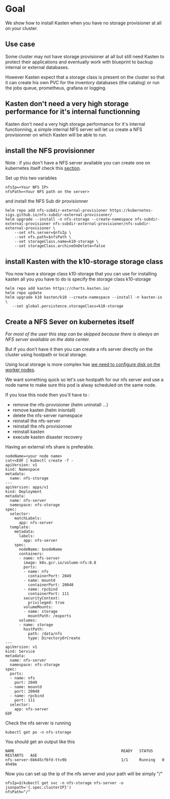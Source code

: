 # Goal 

We show how to install Kasten when you have no storage provisioner at all on your cluster.

## Use case

Some cluster may not have storage provisioner at all but still need Kasten to protect their applications and eventually work with blueprint to backup internal or external databases.

However Kasten expect that a storage class is present on the cluster so that it can create his own PVC for the inventory databases (the catalog) or run the jobs queue, prometheus, grafana or logging.

## Kasten don't need a very high storage performance for it's internal functionning

Kasten don't need a very high storage performance for it's internal functionning, a simple internal NFS server will let us create a NFS provisionner on which Kasten will be able to run.

## install the NFS provisionner 

Note : if you don't have a NFS server available you can create one on kubernetes itself check this [section](#create-a-nfs-sever-on-kubernetes-itself).


Set up this two variables 
```
nfsIp=<Your NFS IP>
nfsPath=<Your NFS path on the server>
```

and install the NFS Sub dir provisionner
```
helm repo add nfs-subdir-external-provisioner https://kubernetes-sigs.github.io/nfs-subdir-external-provisioner/
helm upgrade --install -n nfs-storage --create-namespace nfs-subdir-external-provisioner nfs-subdir-external-provisioner/nfs-subdir-external-provisioner \
    --set nfs.server=$nfsIp \
    --set nfs.path=$nfsPath \
    --set storageClass.name=k10-storage \
    --set storageClass.archiveOnDelete=false
```

## install Kasten with the k10-storage storage class

You now have a storage class k10-storage that you can use for installing kasten all you you have to do is specify the storage class k10-storage

```
helm repo add kasten https://charts.kasten.io/
helm repo update 
helm upgrade k10 kasten/k10 --create-namespace --install -n kasten-io \
   --set global.persistence.storageClass=k10-storage
```


## Create a NFS Sever on kubernetes itself

*For most of the user this step can be skipped because there is always an NFS server available on the data center.*

But if you don't have it then you can create a nfs server directly on the cluster using  hostpath or local storage. 

Using local storage is more complex has [we need to configure disk on the worker nodes](https://github.com/kubernetes-sigs/sig-storage-local-static-provisioner/blob/master/docs/operations.md).

We want something quick so let's use hostpath for our nfs server and use a node name to make sure this pod is alway scheduled on the same node. 

If you lose this node then you'll have to : 
- remove the nfs-provisioner (helm uninstall ...)
- remove kasten (helm inisntall)
- delete the nfs-server namespace
- reinstall the nfs-server 
- reinstall the nfs provisionner 
- reinstall kasten 
- execute kasten disaster recovery 

Having an external nfs share is preferable.

```
nodeName=<your node name>
cat<<EOF | kubectl create -f -
apiVersion: v1
kind: Namespace
metadata:
  name: nfs-storage  
---
apiVersion: apps/v1
kind: Deployment
metadata:
  name: nfs-server
  namespace: nfs-storage
spec:
  selector:
    matchLabels:
      app: nfs-server
  template:
    metadata:
      labels:
        app: nfs-server
    spec:
      nodeName: $nodeName
      containers:
      - name: nfs-server
        image: k8s.gcr.io/volume-nfs:0.8
        ports:
        - name: nfs
          containerPort: 2049
        - name: mountd
          containerPort: 20048
        - name: rpcbind
          containerPort: 111
        securityContext:
          privileged: true
        volumeMounts:
        - name: storage
          mountPath: /exports
      volumes:
      - name: storage
        hostPath:
          path: /data/nfs 
          type: DirectoryOrCreate 
---
apiVersion: v1
kind: Service
metadata:
  name: nfs-server
  namespace: nfs-storage
spec:
  ports:
  - name: nfs
    port: 2049
  - name: mountd
    port: 20048
  - name: rpcbind
    port: 111
  selector:
    app: nfs-server
EOF
```

Check the nfs server is running 
```
kubectl get po -n nfs-storage 
```

You should get an output like this 
```
NAME                                               READY   STATUS    RESTARTS   AGE
nfs-server-6b645cf6fd-ttv9b                        1/1     Running   0          4h49m
```

Now you can set up the ip of the nfs server and your path will be simply "/"
```
nfsIp=$(kubectl get svc -n nfs-storage nfs-server -o jsonpath='{.spec.clusterIP}')
nfsPath="/"
```
